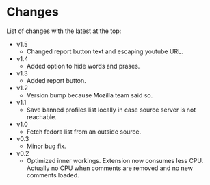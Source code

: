 Changes
=======

List of changes with the latest at the top:

  * v1.5
    * Changed report button text and escaping youtube URL.
  * v1.4
    * Added option to hide words and prases.
  * v1.3
    * Added report button.
  * v1.2
    * Version bump because Mozilla team said so.
  * v1.1
    * Save banned profiles list locally in case source server is not reachable.
  * v1.0
    * Fetch fedora list from an outside source.
  * v0.3
    * Minor bug fix.
  * v0.2
    * Optimized inner workings. Extension now consumes less CPU. Actually no CPU when comments are removed and no new comments loaded.
